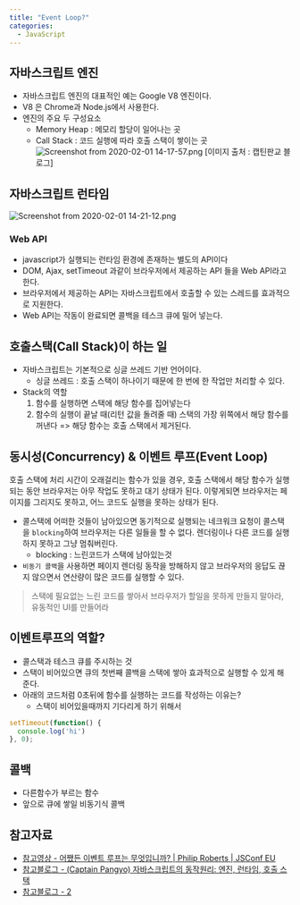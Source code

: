 ```yaml
---
title: "Event Loop?"
categories:
  - JavaScript
---
```


## 자바스크립트 엔진
- 자바스크립트 엔진의 대표적인 예는 Google V8 엔진이다.
- V8 은 Chrome과 Node.js에서 사용한다.
- 엔진의 주요 두 구성요소
    - Memory Heap : 메모리 할당이 일어나는 곳
    - Call Stack : 코드 실행에 따라 호출 스택이 쌓이는 곳
	![Screenshot from 2020-02-01 14-17-57.png](https://images.velog.io/post-images/yhe228/468a5600-44b2-11ea-b0c8-f5027889152a/Screenshot-from-2020-02-01-14-17-57.png)
    [이미지 출처 : 캡틴판교 블로그]
    
## 자바스크립트 런타임
![Screenshot from 2020-02-01 14-21-12.png](https://images.velog.io/post-images/yhe228/c2219670-44b2-11ea-856e-a145bb1d5c1d/Screenshot-from-2020-02-01-14-21-12.png)  
    
### Web API
  - javascript가 실행되는 런타임 환경에 존재하는 별도의 API이다
  - DOM, Ajax, setTimeout 과같이 브라우저에서 제공하는 API 들을 Web API라고 한다.
  - 브라우저에서 제공하는 API는 자바스크립트에서 호출할 수 있는 스레드를 효과적으로 지원한다.
  - Web API는 작동이 완료되면 콜백을 테스크 큐에 밀어 넣는다.

    
## 호출스택(Call Stack)이 하는 일
- 자바스크립트는 기본적으로 싱글 쓰레드 기반 언어이다. 
	- 싱글 쓰레드  : 호출 스택이 하나이기 때문에 한 번에 한 작업만 처리할 수 있다.
- Stack의 역할    
  1. 함수를 실행하면 스택에 해당 함수를 집어넣는다
  2. 함수의 실행이 끝날 때(리턴 값을 돌려줄 때) 스택의 가장 위쪽에서 해당 함수를 꺼낸다 => 해당 함수는 호출 스택에서 제거된다.

## 동시성(Concurrency) & 이벤트 루프(Event Loop)
호출 스택에 처리 시간이 오래걸리는 함수가 있을 경우,
호출 스택에서 해당 함수가 실행되는 동안 브라우저는 아무 작업도 못하고 대기 상태가 된다. 이렇게되면
브라우저는 페이지를 그리지도 못하고, 어느 코드도 실행을 못하는 상태가 된다.

- 콜스택에 어떠한 것들이 남아있으면 동기적으로 실행되는 네크워크 요청이 콜스택을 `blocking`하여 브라우저는 다른 일들을 할 수 없다. 렌더링이나 다른 코드를 실행하지 못하고 그냥 멈춰버린다.
	- blocking : 느린코드가 스택에 남아있는것
- `비동기 콜백`을 사용하면 페이지 렌더링 동작을 방해하지 않고 브라우저의 응답도 끊지 않으면서 연산량이 많은 코드를 실행할 수 있다.
        
> 스택에 필요없는 느린 코드를 쌓아서 브라우저가 할일을 못하게 만들지 말아라, 유동적인 UI를 만들어라

## 이벤트루프의 역할?
- 콜스택과 테스크 큐를 주시하는 것
- 스택이 비어있으면 큐의 첫번째 콜백을 스택에 쌓아 효과적으로 실행할 수 있게 해준다.    
- 아래의 코드처럼 0초뒤에 함수를 실행하는 코드를 작성하는 이유는?
	- 스택이 비어있을때까지 기다리게 하기 위해서
```js
setTimeout(function() {
  console.log('hi')
}, 0);
```    
    
## 콜백
- 다른함수가 부르는 함수	
- 앞으로 큐에 쌓일 비동기식 콜백

## 참고자료
- [참고영상 - 어쨌든 이벤트 루프는 무엇입니까? | Philip Roberts | JSConf EU](https://youtu.be/8aGhZQkoFbQ)
- [참고블로그 - (Captain Pangyo) 자바스크립트의 동작원리: 엔진, 런타임, 호출 스택](https://joshua1988.github.io/web-development/translation/javascript/how-js-works-inside-engine/) 
- [참고블로그 - 2](https://velog.io/@wan088/JavaScript-EventLoop%EC%99%80-%EB%B9%84%EB%8F%99%EA%B8%B0-%EB%8F%99%EC%9E%91)
